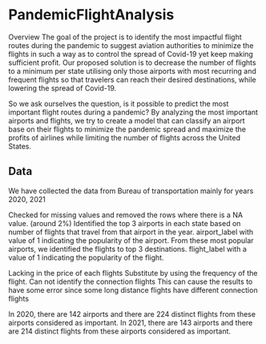 # PandemicFlightAnalysis

Overview
The goal of the project is to identify the most impactful flight routes during the pandemic to suggest aviation authorities
to minimize the flights in such a way as to control the spread of Covid-19 yet keep making sufficient profit.
Our proposed solution is to decrease the number of flights to a minimum per state utilising only those airports 
with most recurring and frequent flights so that travelers can reach their desired destinations, while lowering the spread of Covid-19.  

So we ask ourselves the question, is it possible to predict the most important flight routes during a pandemic?
By analyzing the most important airports and flights, we try to create a model that can classify an airport base on their 
flights to minimize the pandemic spread and maximize the profits of airlines while limiting the number of flights across the United States.  


## Data 

We have collected the data from Bureau of transportation mainly for years 2020, 2021




Checked for missing values and removed the rows where there is a NA value. (around 2%)
Identified the top 3 airports in each state based on number of flights that travel from that airport in the year. 
airport_label with value of 1 indicating the popularity of the airport.
From these most popular airports, we identified the flights to top 3 destinations.
flight_label with a value of 1 indicating the popularity of the flight.

Lacking in the price of each flights
Substitute by using the frequency of the flight.
Can not identify the connection flights
This can cause the results to have some error since some long distance flights have different connection flights

In 2020, there are 142 airports and there are 224 distinct flights from these airports considered as important.
In 2021, there are 143 airports and there are 214 distinct flights from these airports considered as important.
